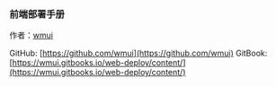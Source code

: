 ### 前端部署手册

作者：[wmui](https://github.com/wmui)

GitHub: [https://github.com/wmui](https://github.com/wmui)
GitBook: [https://wmui.gitbooks.io/web-deploy/content/](https://wmui.gitbooks.io/web-deploy/content/)



